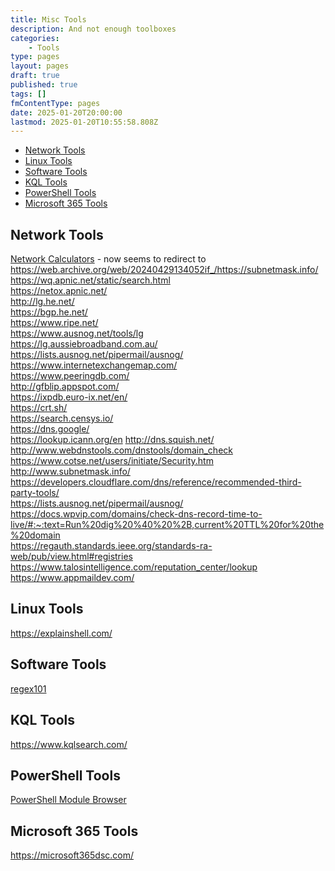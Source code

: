 ```yaml
---
title: Misc Tools
description: And not enough toolboxes
categories:
    - Tools
type: pages
layout: pages
draft: true
published: true
tags: []
fmContentType: pages
date: 2025-01-20T20:00:00
lastmod: 2025-01-20T10:55:58.808Z
---
```


 <!--- cSpell:disable --->
* [Network Tools](#network-tools)
* [Linux Tools](#linux-tools)
* [Software Tools](#software-tools)
* [KQL Tools](#kql-tools)
* [PowerShell Tools](#powershell-tools)
* [Microsoft 365 Tools](#microsoft-365-tools)
<!--- cSpell:enable --->

## Network Tools

[Network Calculators](https://subnetmask.info) - now seems to redirect to <https://web.archive.org/web/20240429134052if_/https://subnetmask.info/>\
<https://wq.apnic.net/static/search.html>\
<https://netox.apnic.net/>\
<http://lg.he.net/>\
<https://bgp.he.net/>\
<https://www.ripe.net/>\
<https://www.ausnog.net/tools/lg>\
<https://lg.aussiebroadband.com.au/>\
<https://lists.ausnog.net/pipermail/ausnog/>\
<https://www.internetexchangemap.com/>\
<https://www.peeringdb.com/>\
<http://gfblip.appspot.com/>\
<https://ixpdb.euro-ix.net/en/>\
<https://crt.sh/>\
<https://search.censys.io/>\
<https://dns.google/>\
<https://lookup.icann.org/en>
<http://dns.squish.net/>\
<http://www.webdnstools.com/dnstools/domain_check>\
<https://www.cotse.net/users/initiate/Security.htm>\
<http://www.subnetmask.info/>\
<https://developers.cloudflare.com/dns/reference/recommended-third-party-tools/>\
<https://lists.ausnog.net/pipermail/ausnog/>\
<https://docs.wpvip.com/domains/check-dns-record-time-to-live/#:~:text=Run%20dig%20%40%20%2B,current%20TTL%20for%20the%20domain>\
<https://regauth.standards.ieee.org/standards-ra-web/pub/view.html#registries>\
<https://www.talosintelligence.com/reputation_center/lookup>\
<https://www.appmaildev.com/>

## Linux Tools

<https://explainshell.com/>

## Software Tools

[regex101](https://regex101.com/)

## KQL Tools

<https://www.kqlsearch.com/>

## PowerShell Tools

[PowerShell Module Browser](https://learn.microsoft.com/en-us/powershell/module/)

## Microsoft 365 Tools

<https://microsoft365dsc.com/>
